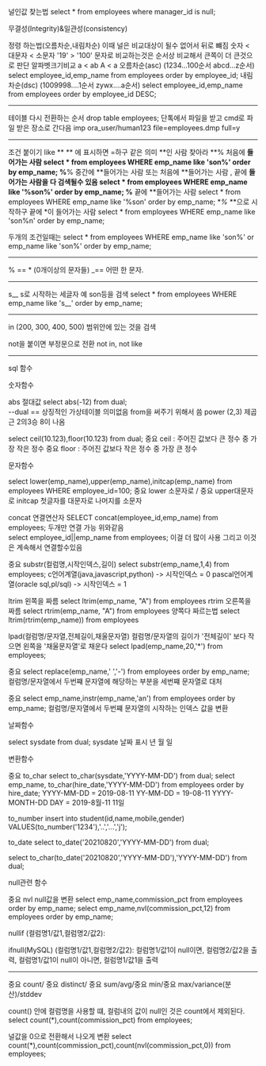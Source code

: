 널인값 찾는법
select * from employees where manager_id is null;

무결성(Integrity)&일관성(consistency)

정령 하는법(오름차순,내림차순) 
이때 널은 비교대상이 될수 없어서 뒤로 뺴짐
숫자 < 대문자 < 소문자
'19' > '100' 문자로 비교하는것은 순서상 비교해서 큰쪽이 더 큰것으로 판단
알파벳크기비교
a < ab 
A < a
오름차순(asc) (1234...100순서 abcd...z순서)
select employee_id,emp_name from employees order by employee_id;
내림차순(dsc) (1009998....1순서 zywx....a순서)
select employee_id,emp_name from employees order by employee_id DESC;


-------------------------------------------
테이블 다시 전환하는 순서
drop table employees; 
단톡에서 파일을 받고
cmd로 파일 받은 장소로 간다음
imp ora_user/human123 file=employees.dmp full=y

--------------------------------------------------
조건 붙이기
like **
** 에 표시하면 =하구 같은 의미 **인 사람 찾아라
**% 처음에 **들어가는 사람
select * from employees WHERE emp_name like 'son%' order by emp_name;
%**% 중간에 **들어가는 사람 또는 처음에 **들어가는 사람 , 끝에 **들어가는 사람을 다 검색될수 있음
select * from employees WHERE emp_name like '%son%' order by emp_name;
%** 끝에 **들어가는 사람
select * from employees WHERE emp_name like '%son' order by emp_name;
**%* **으로 시작하구 끝에 *이 들어가는 사람
select * from employees WHERE emp_name like 'son%n' order by emp_name;

두개의 조건일때는 
select * from employees WHERE emp_name like 'son%' or emp_name like 'son%' order by emp_name;

-----------------------------------------------------------
% == * (0개이상의 문자들)
_== 어떤 한 문자.

-------------------------------------------------------
s__ s로 시작하는 세글자 예 son등을 검색
select * from employees WHERE emp_name like 's__' order by emp_name;

----------------------------------------------------------
in (200, 300, 400, 500) 범위안에 있는 것을 검색 

not을 붙이면 부정문으로 전환
not in, not like

--------------------------------------------------
sql 함수

숫자함수

abs 절대값
select abs(-12) from dual;   
--dual == 상징적인 가상테이블 의미없음 from을 써주기 위해서 씀
power (2,3) 제곱근 2의3승 8이 나옴

select ceil(10.123),floor(10.123) from dual;
중요 ceil : 주어진 값보다 큰 정수 중 가장 작은 정수
중요 floor : 주어진 값보다 작은 정수 중 가장 큰 정수


문자함수

select lower(emp_name),upper(emp_name),initcap(emp_name) from employees WHERE employee_id=100;
중요 lower 소문자로 / 중요 upper대문자로 initcap 첫글자를 대문자로 나머지를 소문자

concat 연결연산자
SELECT concat(employee_id,emp_name) from employees; 두개만 연결 가능
위와같음  
select employee_id||emp_name from employees; 이걸 더 많이 사용 그리고 이것은 계속해서 연결할수있음

중요
substr(컬럼명,시작인덱스,길이)
select substr(emp_name,1,4) from employees;
c언어계열(java,javascript,python) -> 시작인덱스 = 0
pascal언어계열(oracle sql,pl/sql) -> 시작인덱스 = 1


ltrim 왼쪽을 짜름
select ltrim(emp_name, "A") from employees
rtrim 오른쪽을 짜름
select rtrim(emp_name, "A") from employees
양쪽다 짜르는법
select ltrim(rtrim(emp_name)) from employees


lpad(컬럼명/문자열,전체길이,채울문자열) 
컬럼명/문자열의 길이가 '전체길이' 보다 작으면 왼쪽을 '채울문자열'로 채운다
select lpad(emp_name,20,'*') from employees;

중요
select replace(emp_name,' ','-') from employees order by emp_name;
컬럼명/문자열에서 두번쨰 문자열에 해당하는 부분을 세번쨰 문자열로 대처

중요
select emp_name,instr(emp_name,'an') from employees order by emp_name;
컬럼명/문자열에서 두번쨰 문자열의 시작하는 인덱스 값을 변환


날짜함수

select sysdate from dual;
sysdate 날짜 표시 년 월 일

변환함수

중요 to_char
select to_char(sysdate,'YYYY-MM-DD') from dual;
select emp_name, to_char(hire_date,'YYYY-MM-DD') from employees order by hire_date;
YYYY-MM-DD = 2019-08-11  YY-MM-DD = 19-08-11 YYYY-MONTH-DD DAY = 2019-8월-11 11일

to_number
insert into student(id,name,mobile,gender) VALUES(to_number('1234'),'..','...','j');

to_date
select to_date('20210820','YYYY-MM-DD') from dual;

select to_char(to_date('20210820','YYYY-MM-DD'),'YYYY-MM-DD') from dual;


null관련 함수

중요 nvl
null값을 변환 
select emp_name,commission_pct from employees order by emp_name;
select emp_name,nvl(commission_pct,12) from employees order by emp_name;

nullif
(컬럼명1/값1,컬럼명2/값2): 


ifnull(MySQL)
(컬럼명1/값1,컬럼명2/값2): 컬럼명1/값1이 null이면, 컬럼명2/값2을 출력,
                         컬럼명1/값1이 null이 아니면, 컬럼명1/값1을 출력


-----------------------------------------------------------------

중요 count/ 중요 distinct/ 중요 sum/avg/중요 min/중요 max/variance(분산)/stddev

count() 안에 컬럼명을 사용할 떄, 컬럼내의 값이 null인 것은 count에서 제외된다.
select count(*),count(commission_pct) from employees;

널값을 0으로 전환해서 나오게 변환
select count(*),count(commission_pct),count(nvl(commission_pct,0)) from employees;